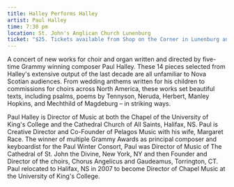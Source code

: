 ```yaml
---
title: Halley Performs Halley
artist: Paul Halley
time: 7:30 pm
location: St. John's Anglican Church Lunenburg
ticket: "$25. Tickets available from Shop on the Corner in Lunenburg and at the door. Student tickets are $10, available at the door only"
---
```


A concert of new works for choir and organ written and directed by five-time Grammy winning composer Paul Halley. These 14 pieces selected from Halley's extensive output of the last decade are all unfamiliar to Nova Scotian audiences. From wedding anthems written for his children to commissions for choirs across North America, these works set beautiful texts, including psalms, poems by Tennyson, Neruda, Herbert, Manley Hopkins, and Mechthild of Magdeburg – in striking ways. 

Paul Halley is Director of Music at both the Chapel of the University of King's College and the Cathedral Church of All Saints, Halifax, NS. Paul is Creative Director and Co-Founder of Pelagos Music with his wife, Margaret Race. The winner of multiple Grammy Awards as principal composer and keyboardist for the Paul Winter Consort, Paul was Director of Music of The Cathedral of St. John the Divine, New York, NY and then Founder and Director of the choirs, Chorus Angelicus and Gaudeamus, Torrington, CT. Paul relocated to Halifax, NS in 2007 to become Director of Chapel Music at the University of King's College.
